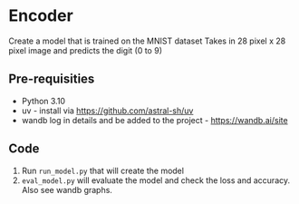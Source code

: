 # Encoder

Create a model that is trained on the MNIST dataset
Takes in 28 pixel x 28 pixel image and predicts the digit (0 to 9)


## Pre-requisities 
- Python 3.10
- uv - install via https://github.com/astral-sh/uv
- wandb log in details and be added to the project - https://wandb.ai/site

## Code
1. Run `run_model.py` that will create the model 
2. `eval_model.py` will evaluate the model and check the loss and accuracy. Also see wandb graphs.